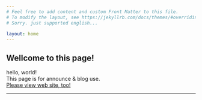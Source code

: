 ```yaml
---
# Feel free to add content and custom Front Matter to this file.
# To modify the layout, see https://jekyllrb.com/docs/themes/#overriding-theme-defaults
# Sorry. just supported english...

layout: home
---
```

## Wellcome to this page!
hello, world! <br />
This page is for announce & blog use. <br />
[Please view web site, too!](https://www.ccp-raider.ml/en/)

---
